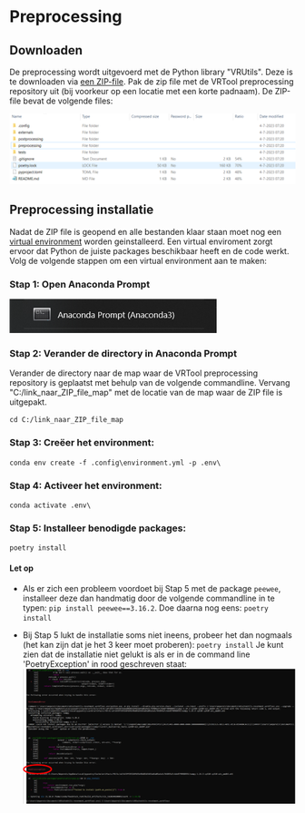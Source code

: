# Preprocessing


## Downloaden
De preprocessing wordt uitgevoerd met de Python library "VRUtils". Deze is te downloaden via [een ZIP-file](https://filesender.surf.nl/?s=download&token=46802ef1-fece-4da6-bffc-5fafc123b01f). Pak de zip file met de VRTool preprocessing repository uit (bij voorkeur  op een locatie met een korte padnaam). De ZIP-file bevat de volgende files:

![Preprocessing_files.PNG](Preprocessing_files.PNG) 

## Preprocessing installatie

Nadat de ZIP file is geopend en alle bestanden klaar staan moet nog een [virtual environment](https://docs.python.org/3/library/venv.html) worden geinstalleerd. Een virtual enviroment zorgt ervoor dat Python de juiste packages beschikbaar heeft en de code werkt. Volg de volgende stappen om een virtual environment aan te maken:

### Stap 1: Open Anaconda Prompt
![Opening_Anaconda_promt.PNG](Opening_Anaconda_promt.PNG) 

### Stap 2:	Verander de directory in Anaconda Prompt

Verander de directory naar de map waar de VRTool preprocessing repository is geplaatst met behulp van de volgende commandline. Vervang "C:/link_naar_ZIP_file_map" met de locatie van de map waar de ZIP file is uitgepakt.

```
cd C:/link_naar_ZIP_file_map
```

### Stap 3: Creëer het environment: 
```
conda env create -f .config\environment.yml -p .env\
```

### Stap 4: Activeer het environment: 
```
conda activate .env\
```

### Stap 5: Installeer benodigde packages: 
```
poetry install
```

#### Let op
- Als er zich een probleem voordoet bij Stap 5 met de package ```peewee```, installeer deze dan handmatig door de volgende commandline in te typen: ```pip install peewee==3.16.2```. Doe daarna nog eens: ```poetry install```

- Bij Stap 5 lukt de installatie soms niet ineens, probeer het dan nogmaals (het kan zijn dat je het 3 keer moet proberen): ```poetry install```
Je kunt zien dat de installatie niet gelukt is als er in de command line 'PoetryException' in rood geschreven staat: 
![Poetry_error_circled.PNG](Poetry_error_circled.PNG)



